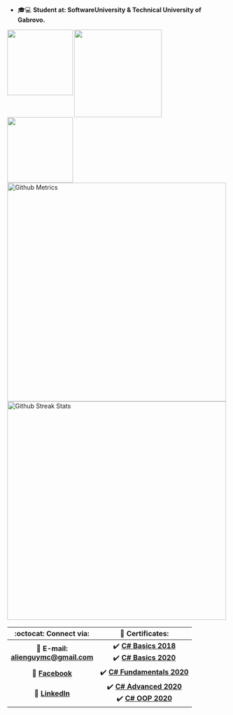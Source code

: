 - 🎓💻 **Student at: SoftwareUniversity & Technical University of Gabrovo.**

<div>
    <img height="150" align="left" src="https://github-readme-stats.vercel.app/api?username=georgidelchev&count_private=true&true&hide=issues&show_icons=true" />
    <img src="https://media1.tenor.com/images/cd37fa49c983ac905df0016fd5b6a2ee/tenor.gif" width="200"><br>
    
</div>

<div>
  <img height="150" src="https://github-readme-stats.vercel.app/api/top-langs/?username=georgidelchev&layout=compact" />
</div>

<div>
  
  <img width="500" src="https://metrics.lecoq.io/georgidelchev" alt="Github Metrics">
  <img width="500" src="https://github-readme-streak-stats.herokuapp.com/?user=georgidelchev" alt="Github Streak Stats">
</div>

| :octocat: Connect via: | :scroll: Certificates: |
| :-: | :-: |
| :e-mail: **E-mail:**<br/>**alienguymc@gmail.com**| :heavy_check_mark: [**C# Basics 2018**](https://softuni.bg/certificates/details/60522/7f0d88f0)<br/>:heavy_check_mark: [**C# Basics 2020**](https://softuni.bg/certificates/details/81516/44cacb84)|
| :blue_book: [**Facebook**](https://www.facebook.com/georgi.d99/)| :heavy_check_mark: [**C# Fundamentals 2020**](https://softuni.bg/certificates/details/86254/2b4e820e)|
| 💼 [**LinkedIn**](https://www.linkedin.com/in/delchevgeorgi/)| :heavy_check_mark: [**C# Advanced 2020**](https://softuni.bg/certificates/details/90388/fe4aa004)<br/>:heavy_check_mark: [**C# OOP 2020**](https://softuni.bg/certificates/details/95813/bafda7ee)|
